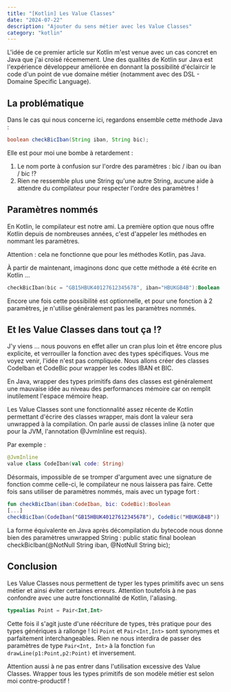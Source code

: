 ```yaml
---
title: "[Kotlin] Les Value Classes"
date: "2024-07-22"
description: "Ajouter du sens métier avec les Value Classes"
category: "kotlin"
---
```

L'idée de ce premier article sur Kotlin m'est venue avec un cas concret en Java que j'ai croisé récemement. Une des qualités de Kotlin sur Java est l'expérience développeur améliorée en donnant la possibilité d'éclaircir le code d'un point de vue domaine métier (notamment avec des DSL - Domaine Specific Language).

## La problématique

Dans le cas qui nous concerne ici, regardons ensemble cette méthode Java :

```java
boolean checkBicIban(String iban, String bic);
```

Elle est pour moi une bombe à retardement :

1. Le nom porte à confusion sur l'ordre des paramètres : bic / iban ou iban / bic !?
2. Rien ne ressemble plus une String qu'une autre String, aucune aide à attendre du compilateur pour respecter l'ordre des paramètres !

## Paramètres nommés

En Kotlin, le compilateur est notre ami. La première option que nous offre Kotlin depuis de nombreuses années, c'est d'appeler les méthodes en nommant les paramètres.

Attention : cela ne fonctionne que pour les méthodes Kotlin, pas Java.

À partir de maintenant, imaginons donc que cette méthode a été écrite en Kotlin …

```kotlin
checkBicIban(bic = "GB15HBUK40127612345678", iban="HBUKGB4B"):Boolean
```

Encore une fois cette possibilité est optionnelle, et pour une fonction à 2 paramètres, je n'utilise généralement pas les paramètres nommés.

## Et les Value Classes dans tout ça !?

J'y viens … nous pouvons en effet aller un cran plus loin et être encore plus explicite, et verrouiller la fonction avec des types spécifiques. Vous me voyez venir, l'idée n'est pas compliquée. Nous allons créer des classes CodeIban et CodeBic pour wrapper les codes IBAN et BIC.

En Java, wrapper des types primitifs dans des classes est généralement une mauvaise idée au niveau des performances mémoire car on remplit inutilement l'espace mémoire heap.

Les Value Classes sont une fonctionnalité assez récente de Kotlin permettant d'écrire des classes wrapper, mais dont la valeur sera unwrapped à la compilation. On parle aussi de classes inline (à noter que pour la JVM, l'annotation @JvmInline est requis).

Par exemple :

```kotlin
@JvmInline
value class CodeIban(val code: String)
```

Désormais, impossible de se tromper d'argument avec une signature de fonction comme celle-ci, le compilateur ne nous laissera pas faire. Cette fois sans utiliser de paramètres nommés, mais avec un typage fort :

```kotlin
fun checkBicIban(iban:CodeIban, bic: CodeBic):Boolean
[...]
checkBicIban(CodeIban("GB15HBUK40127612345678"), CodeBic("HBUKGB4B"))
```

La forme équivalente en Java après décompilation du bytecode nous donne bien des paramètres unwrapped String :
public static final boolean checkBicIban(@NotNull String iban, @NotNull String bic);

## Conclusion

Les Value Classes nous permettent de typer les types primitifs avec un sens métier et ainsi éviter certaines erreurs.
Attention toutefois à ne pas confondre avec une autre fonctionnalité de Kotlin, l'aliasing.

```kotlin
typealias Point = Pair<Int,Int>
```

Cette fois il s'agit juste d'une réécriture de types, très pratique pour des types génériques à rallonge ! Ici `Point` et `Pair<Int,Int>` sont synonymes et parfaitement interchangeables. Rien ne nous interdira de passer des paramètres de type `Pair<Int, Int>` à la fonction `fun drawLine(p1:Point,p2:Point)` et inversement.

Attention aussi à ne pas entrer dans l'utilisation excessive des Value Classes. Wrapper tous les types primitifs de son modèle métier est selon moi contre-productif !


